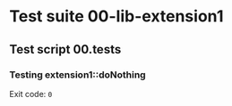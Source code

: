 # Test suite 00-lib-extension1

## Test script 00.tests

### Testing extension1::doNothing

Exit code: `0`

